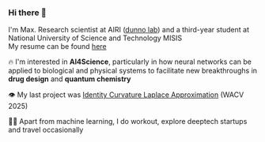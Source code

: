 ### Hi there 👋

<!-- ![competition](https://road-to-kaggle-grandmaster.vercel.app/api/badges/dwdkills/competition) -->
<!-- ![dataset](https://road-to-kaggle-grandmaster.vercel.app/api/badges/dwdkills/dataset)
![notebook](https://road-to-kaggle-grandmaster.vercel.app/api/badges/dwdkills/notebook)
![discussion](https://road-to-kaggle-grandmaster.vercel.app/api/badges/dwdkills/discussion) -->

I'm Max. Research scientist at AIRI ([dunno lab](https://dunnolab.ai/)) and a third-year student at National University of Science and Technology MISIS
<br>
My resume can be found [here](https://cutt.ly/y3YvEbv)

🔥 I'm interested in **AI4Science**, particularly in how neural networks can be applied to biological and physical systems to facilitate new breakthroughs in **drug design** and **quantum chemistry**   

👁️ My last project was [Identity Curvature Laplace Approximation](https://arxiv.org/pdf/2312.10464.pdf) (WACV 2025)

👨‍💻 Apart from machine learning, I do workout, explore deeptech startups and travel occasionally

  


